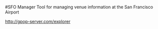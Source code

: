 #SFO Manager
Tool for managing venue information at the San Francisco Airport 

http://gpop-server.com/explorer
